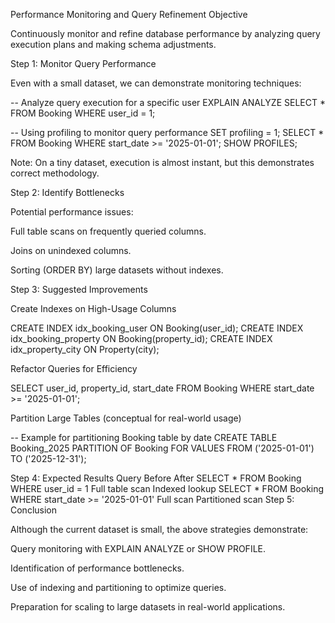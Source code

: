 Performance Monitoring and Query Refinement
Objective

Continuously monitor and refine database performance by analyzing query execution plans and making schema adjustments.

Step 1: Monitor Query Performance

Even with a small dataset, we can demonstrate monitoring techniques:

-- Analyze query execution for a specific user
EXPLAIN ANALYZE
SELECT * FROM Booking
WHERE user_id = 1;

-- Using profiling to monitor query performance
SET profiling = 1;
SELECT * FROM Booking
WHERE start_date >= '2025-01-01';
SHOW PROFILES;


Note: On a tiny dataset, execution is almost instant, but this demonstrates correct methodology.

Step 2: Identify Bottlenecks

Potential performance issues:

Full table scans on frequently queried columns.

Joins on unindexed columns.

Sorting (ORDER BY) large datasets without indexes.

Step 3: Suggested Improvements

Create Indexes on High-Usage Columns

CREATE INDEX idx_booking_user ON Booking(user_id);
CREATE INDEX idx_booking_property ON Booking(property_id);
CREATE INDEX idx_property_city ON Property(city);


Refactor Queries for Efficiency

SELECT user_id, property_id, start_date
FROM Booking
WHERE start_date >= '2025-01-01';


Partition Large Tables (conceptual for real-world usage)

-- Example for partitioning Booking table by date
CREATE TABLE Booking_2025 PARTITION OF Booking
FOR VALUES FROM ('2025-01-01') TO ('2025-12-31');

Step 4: Expected Results
Query	Before	After
SELECT * FROM Booking WHERE user_id = 1	Full table scan	Indexed lookup
SELECT * FROM Booking WHERE start_date >= '2025-01-01'	Full scan	Partitioned scan
Step 5: Conclusion

Although the current dataset is small, the above strategies demonstrate:

Query monitoring with EXPLAIN ANALYZE or SHOW PROFILE.

Identification of performance bottlenecks.

Use of indexing and partitioning to optimize queries.

Preparation for scaling to large datasets in real-world applications.
